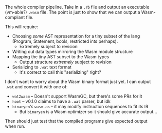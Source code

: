 The whole compiler pipeline. Take in a `.rb` file and output an executable (vm-able?) `.wasm` file.
The point is just to show that we can output a Wasm-compliant file.

This will require:
- Choosing _some_ AST representation for a tiny subset of the lang (Program, Statement, bools, restricted ints perhaps).
	- Extremely subject to revision
- Writing out data types mirroring the Wasm module structure
- Mapping the tiny AST subset to the Wasm types
	- Output structure _extremely_ subject to revision
- Serializing to `.wat` text format
	- It's correct to call this "serializing" right?

I don't want to worry about the Wasm binary format just yet.
I can output `.wat` and convert it with one of:
- `wat2wasm` – Doesn't support WasmGC, but there's some PRs for it
- `hoot` – v0.1.0 claims to have a `.wat` parser, but idk
- `binaryen`'s `wasm-as` – it may modify instruction sequences to fit its IR
	- But `binaryen` is a Wasm optimizer so it should give accurate output...

Then should just test that the compiled programs give expected output when run.